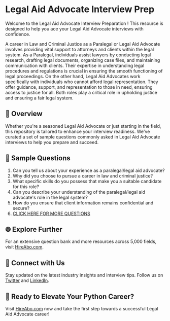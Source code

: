 # Legal Aid Advocate Interview Prep

Welcome to the Legal Aid Advocate Interview Preparation ! This resource is designed to help you ace your Legal Aid Advocate interviews with confidence.

A career in Law and Criminal Justice as a Paralegal or Legal Aid Advocate involves providing vital support to attorneys and clients within the legal system. As a Paralegal, individuals assist lawyers by conducting legal research, drafting legal documents, organizing case files, and maintaining communication with clients. Their expertise in understanding legal procedures and regulations is crucial in ensuring the smooth functioning of legal proceedings. On the other hand, Legal Aid Advocates work specifically with individuals who cannot afford legal representation. They offer guidance, support, and representation to those in need, ensuring access to justice for all. Both roles play a critical role in upholding justice and ensuring a fair legal system.

## 🚀 Overview

Whether you're a seasoned Legal Aid Advocate or just starting in the field, this repository is tailored to enhance your interview readiness. We've curated a set of sample questions commonly asked in Legal Aid Advocate interviews to help you prepare and succeed.

## 📝 Sample Questions

1. Can you tell us about your experience as a paralegal/legal aid advocate?
2. Why did you choose to pursue a career in law and criminal justice?
3. What specific skills do you possess that make you a suitable candidate for this role?
4. Can you describe your understanding of the paralegal/legal aid advocate's role in the legal system?
5. How do you ensure that client information remains confidential and secure?
6. [CLICK HERE FOR MORE QUESTIONS](https://hireabo.com/job/9_2_44/Legal%20Aid%20Advocate)

## 🌐 Explore Further

For an extensive question bank and more resources across 5,000 fields, visit [HireAbo.com](https://www.hireabo.com).

## 📱 Connect with Us

Stay updated on the latest industry insights and interview tips. Follow us on [Twitter](https://twitter.com/hireabo) and [LinkedIn](https://www.linkedin.com/in/hire-abo-3609972a8/).

## 🚀 Ready to Elevate Your Python Career?

Visit [HireAbo.com](https://www.hireabo.com) now and take the first step towards a successful Legal Aid Advocate career!